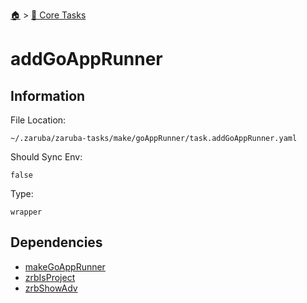 <!--startTocHeader-->
[🏠](../README.md) > [🥝 Core Tasks](README.md)
# addGoAppRunner
<!--endTocHeader-->

## Information

File Location:

    ~/.zaruba/zaruba-tasks/make/goAppRunner/task.addGoAppRunner.yaml

Should Sync Env:

    false

Type:

    wrapper


## Dependencies

* [makeGoAppRunner](makeGoAppRunner.md)
* [zrbIsProject](zrbIsProject.md)
* [zrbShowAdv](zrbShowAdv.md)